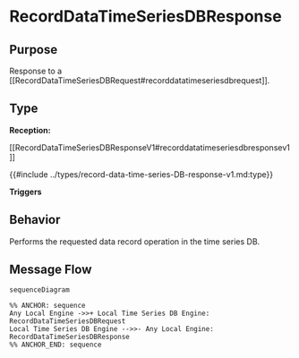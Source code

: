 <div class="message">

# RecordDataTimeSeriesDBResponse

## Purpose

<!-- ANCHOR: purpose -->
Response to a [[RecordDataTimeSeriesDBRequest#recorddatatimeseriesdbrequest]].
<!-- ANCHOR_END: purpose -->

## Type

<!-- ANCHOR: type -->
**Reception:**

[[RecordDataTimeSeriesDBResponseV1#recorddatatimeseriesdbresponsev1]]

{{#include ../types/record-data-time-series-DB-response-v1.md:type}}

**Triggers**


<!-- ANCHOR_END: type -->

## Behavior

<!-- ANCHOR: behavior -->
Performs the requested data record operation in the time series DB. 
<!-- ANCHOR_END: behavior -->


## Message Flow

<!-- ANCHOR: messages -->
```mermaid
sequenceDiagram

%% ANCHOR: sequence
Any Local Engine ->>+ Local Time Series DB Engine: RecordDataTimeSeriesDBRequest
Local Time Series DB Engine -->>- Any Local Engine: RecordDataTimeSeriesDBResponse
%% ANCHOR_END: sequence
```

<!-- ANCHOR_END: messages -->

</div>